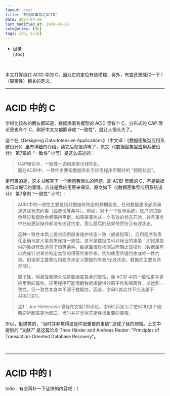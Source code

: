 ```yaml
---
layout: post
title: "数据库事务之ACID"
date: 2024-04-20
last_modified_at: 2024-04-20
categories: [db]
tags: [db, acid]
---
```


* 目录  
{:toc}
<br/>

本文打算探讨 ACID 中的 C，因为它的定位有些模糊，另外，有空还想探讨一下 I （隔离性）相关的定义。  

---

# ACID 中的 C

学得比较杂的朋友都知道，数据库事务模型的 ACID 里有个 C，分布式的 CAP 理论里也有个 C，刚好中文又都翻译成 “一致性”，就让人很头大了。  

这个在《Designing Data-Intensive Applications》（中文译：《数据密集型应用系统设计》）里有详细的介绍，读完后就很清晰了，原文（《数据密集型应用系统设计》 第7章的 “一致性” 小节）是这么描述的：  

> CAP理论中，一致性一词用来表示线性化。  
> 而在ACID中，一致性主要指数据库处于应用程序所期待的 “预期状态”。  

更可贵的是，这本书解答了一个困惑我很久的问题，即 ACID 里面的 C，不是数据库可以保证的事情，应该是靠应用层来保证。原文如下（《数据密集型应用系统设计》 第7章的 “一致性” 小节）：   

> ACID中的一致性主要是指对数据有特定的预期状态，任何数据更改必须满足这些状态约束（或者恒等条件）。例如，对于一个账单系统，账户的贷款余额应和借款余额保持平衡。如果某事务从一个有效的状态开始，并且事务中任何更新操作都没有违背约束，那么最后的结果依然符合有效状态。   
>  
> 这种一致性本质上要求应用层来维护状态一致（或者恒等），应用程序有责任正确地定义事务来保持一致性。这不是数据库可以保证的事情：即如果提供的数据修改违背了恒等条件，数据库很难检测进而阻止该操作（数据库可以完成针对某些特定类型的恒等约束检查，例如使用外键约束或唯一性约束。但通常主要靠应用程序来定义数据的有效/无效状态，数据库主要负责存储）。   
>  
> 原子性，隔离性和持久性是数据库自身的属性，而 ACID 中的一致性更多是应用层的属性。应用程序可能借助数据库提供的原子性和隔离性，以达到一致性，但一致性本身本不源于数据库。因此，字母C其实并不应该属于ACID[注1]。  
>
> 注1：Joe Hellerstein 曾经在文献7中评论，字母C只是为了使ACID这个缩略词听起来更为顺口，当时并非觉得这是件很重要的事情。  

所以，挺搞笑的，“当时并非觉得这是件很重要的事情” 造成了我的烦恼。上文中提到的 “文献7” 是这篇论文 Theo Härder and Andreas Reuter: "Principles of Transaction-Oriented Database Recovery"。  


<br/>

---

# ACID 中的 I
todo：有空再补一下这块的内容吧：）